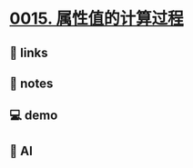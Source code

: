 # [0015. 属性值的计算过程](https://github.com/Tdahuyou/html-css/tree/main/0015.%20%E5%B1%9E%E6%80%A7%E5%80%BC%E7%9A%84%E8%AE%A1%E7%AE%97%E8%BF%87%E7%A8%8B)


## 🔗 links

## 📒 notes

## 💻 demo

## 🤖 AI
